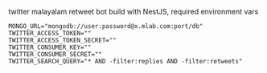 twitter malayalam retweet bot build with NestJS, required environment vars

```
MONGO_URL="mongodb://user:password@x.mlab.com:port/db"
TWITTER_ACCESS_TOKEN=""
TWITTER_ACCESS_TOKEN_SECRET=""
TWITTER_CONSUMER_KEY=""
TWITTER_CONSUMER_SECRET=""
TWITTER_SEARCH_QUERY="* AND -filter:replies AND -filter:retweets"
```
